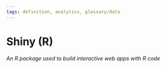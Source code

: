 ```yaml
---
tags: definition, analytics, glossary/data
---
```

#  Shiny (R)
*An R package used to build interactive web apps with R code*